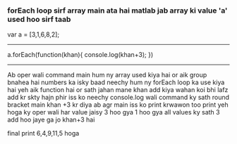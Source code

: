 ### forEach loop sirf array main ata hai matlab jab array ki value 'a' used hoo sirf taab

var a = [3,1,6,8,2];

---

a.forEach(function(khan){
    console.log(khan+3);
})

---

Ab oper wali command main hum ny array used kiya hai or aik group bnahea hai numbers ka isky baad neechy hum ny forEach loop ka use kiya hai yeh aik function hai or sath jahan mane khan add kiya wahan koi bhi lafz add kr skty hajn
phir iss ko neechy console.log wali command ky sath round bracket main khan +3 kr diya ab agr main iss ko print krwawon too print yeh hoga ky oper wali har value jaisy 3 hoo gya 1 hoo gya all values ky sath 3 add hoo jaye ga jo khan+3 hai 

final print 6,4,9,11,5 hoga 